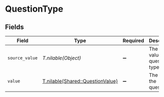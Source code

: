 # QuestionType


## Fields

| Field                                                                    | Type                                                                     | Required                                                                 | Description                                                              | Example                                                                  |
| ------------------------------------------------------------------------ | ------------------------------------------------------------------------ | ------------------------------------------------------------------------ | ------------------------------------------------------------------------ | ------------------------------------------------------------------------ |
| `source_value`                                                           | *T.nilable(Object)*                                                      | :heavy_minus_sign:                                                       | The source value of the questions type.                                  | ShortText                                                                |
| `value`                                                                  | [T.nilable(Shared::QuestionValue)](../../models/shared/questionvalue.md) | :heavy_minus_sign:                                                       | The type of the questions.                                               | short_text                                                               |